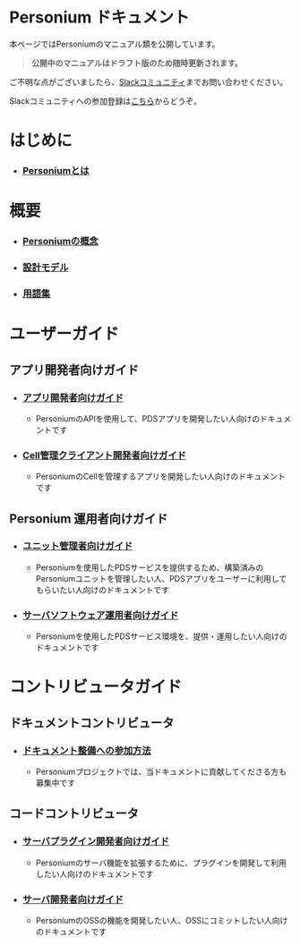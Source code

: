#  Personium ドキュメント

本ページではPersoniumのマニュアル類を公開しています。

> __公開中のマニュアルはドラフト版のため随時更新されます。__

ご不明な点がございましたら、[Slackコミュニティ](https://personium-io.slack.com/)までお問い合わせください。

Slackコミュニティへの参加登録は[こちら](https://goo.gl/forms/ODgVX6eMkRDtReLg1)からどうぞ。

# はじめに

* ### [Personiumとは](./overview/001_Introduction.md)

# 概要

* ### [Personiumの概念](./user_guide/001_Personium_Concepts.md)

* ### [設計モデル](./user_guide/005_Model_construction.md)

* ### [用語集](./user_guide/008_Glossary.md)

# ユーザーガイド  
## アプリ開発者向けガイド  
* ### [アプリ開発者向けガイド](./app-developer/README.md)
  * PersoniumのAPIを使用して、PDSアプリを開発したい人向けのドキュメントです

* ### [Cell管理クライアント開発者向けガイド](./cell-client-developer/README.md)
  * PersoniumのCellを管理するアプリを開発したい人向けのドキュメントです

## Personium 運用者向けガイド
* ### [ユニット管理者向けガイド](./unit-administrator/README.md)
  * Personiumを使用したPDSサービスを提供するため、構築済みのPersoniumユニットを管理したい人、PDSアプリをユーザーに利用してもらいたい人向けのドキュメントです

* ### [サーバソフトウェア運用者向けガイド](./server-operator/README.md)
  * Personiumを使用したPDSサービス環境を、提供・運用したい人向けのドキュメントです

# コントリビュータガイド  
## ドキュメントコントリビュータ  
* ### [ドキュメント整備への参加方法](./document-writer/README.md)  
  * Personiumプロジェクトでは、当ドキュメントに貢献してくださる方も募集中です

## コードコントリビュータ  
* ### [サーバプラグイン開発者向けガイド](./plugin-developer/README.md)
  * Personiumのサーバ機能を拡張するために、プラグインを開発して利用したい人向けのドキュメントです

* ### [サーバ開発者向けガイド](./software-developer/README.md)
  * PersoniumのOSSの機能を開発したい人、OSSにコミットしたい人向けのドキュメントです

